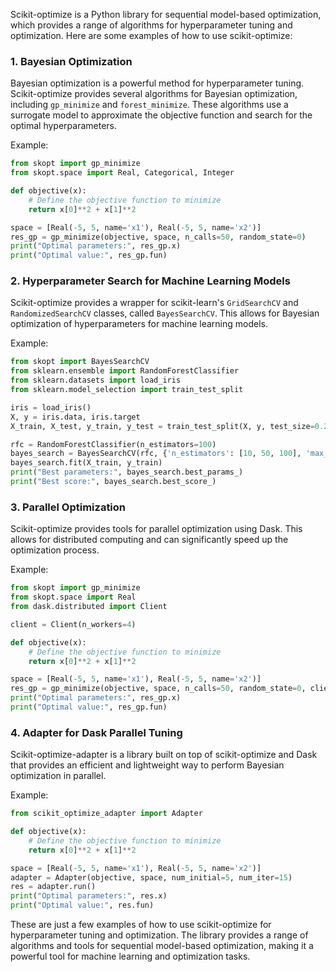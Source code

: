 Scikit-optimize is a Python library for sequential model-based optimization, which provides a range of algorithms for hyperparameter tuning and optimization. Here are some examples of how to use scikit-optimize:

### 1. **Bayesian Optimization**

Bayesian optimization is a powerful method for hyperparameter tuning. Scikit-optimize provides several algorithms for Bayesian optimization, including `gp_minimize` and `forest_minimize`. These algorithms use a surrogate model to approximate the objective function and search for the optimal hyperparameters.

Example:
```python
from skopt import gp_minimize
from skopt.space import Real, Categorical, Integer

def objective(x):
    # Define the objective function to minimize
    return x[0]**2 + x[1]**2

space = [Real(-5, 5, name='x1'), Real(-5, 5, name='x2')]
res_gp = gp_minimize(objective, space, n_calls=50, random_state=0)
print("Optimal parameters:", res_gp.x)
print("Optimal value:", res_gp.fun)
```
### 2. **Hyperparameter Search for Machine Learning Models**

Scikit-optimize provides a wrapper for scikit-learn's `GridSearchCV` and `RandomizedSearchCV` classes, called `BayesSearchCV`. This allows for Bayesian optimization of hyperparameters for machine learning models.

Example:
```python
from skopt import BayesSearchCV
from sklearn.ensemble import RandomForestClassifier
from sklearn.datasets import load_iris
from sklearn.model_selection import train_test_split

iris = load_iris()
X, y = iris.data, iris.target
X_train, X_test, y_train, y_test = train_test_split(X, y, test_size=0.2, random_state=0)

rfc = RandomForestClassifier(n_estimators=100)
bayes_search = BayesSearchCV(rfc, {'n_estimators': [10, 50, 100], 'max_depth': [None, 5, 10]}, cv=5, n_iter=10)
bayes_search.fit(X_train, y_train)
print("Best parameters:", bayes_search.best_params_)
print("Best score:", bayes_search.best_score_)
```
### 3. **Parallel Optimization**

Scikit-optimize provides tools for parallel optimization using Dask. This allows for distributed computing and can significantly speed up the optimization process.

Example:
```python
from skopt import gp_minimize
from skopt.space import Real
from dask.distributed import Client

client = Client(n_workers=4)

def objective(x):
    # Define the objective function to minimize
    return x[0]**2 + x[1]**2

space = [Real(-5, 5, name='x1'), Real(-5, 5, name='x2')]
res_gp = gp_minimize(objective, space, n_calls=50, random_state=0, client=client)
print("Optimal parameters:", res_gp.x)
print("Optimal value:", res_gp.fun)
```
### 4. **Adapter for Dask Parallel Tuning**

Scikit-optimize-adapter is a library built on top of scikit-optimize and Dask that provides an efficient and lightweight way to perform Bayesian optimization in parallel.

Example:
```python
from scikit_optimize_adapter import Adapter

def objective(x):
    # Define the objective function to minimize
    return x[0]**2 + x[1]**2

space = [Real(-5, 5, name='x1'), Real(-5, 5, name='x2')]
adapter = Adapter(objective, space, num_initial=5, num_iter=15)
res = adapter.run()
print("Optimal parameters:", res.x)
print("Optimal value:", res.fun)
```
These are just a few examples of how to use scikit-optimize for hyperparameter tuning and optimization. The library provides a range of algorithms and tools for sequential model-based optimization, making it a powerful tool for machine learning and optimization tasks.
